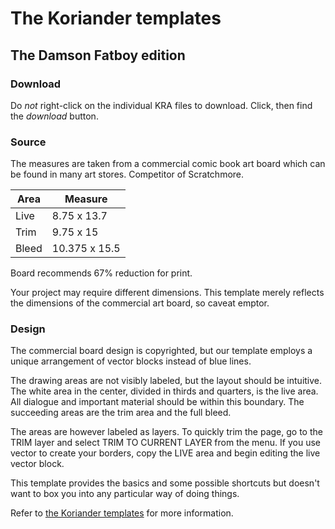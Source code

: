 # The Koriander templates

## The Damson Fatboy edition

### Download

Do *not* right-click on the individual KRA files to download. Click, then find the *download* button.

### Source

The measures are taken from a commercial comic book art board which can be found in many art stores. Competitor of Scratchmore.

Area    | Measure
------- | -----------
Live    | 8.75 x 13.7
Trim    | 9.75 x 15
Bleed   | 10.375 x 15.5

Board recommends 67% reduction for print.

Your project may require different dimensions. This template merely reflects the dimensions of the commercial art board, so caveat emptor.

### Design

The commercial board design is copyrighted, but our template employs a unique arrangement of vector blocks instead of blue lines.

The drawing areas are not visibly labeled, but the layout should be intuitive. The white area in the center, divided in thirds and quarters, is the live area. All dialogue and important material should be within this boundary. The succeeding areas are the trim area and the full bleed.

The areas are however labeled as layers. To quickly trim the page, go to the TRIM layer and select TRIM TO CURRENT LAYER from the menu. If you use vector to create your borders, copy the LIVE area and begin editing the live vector block.

This template provides the basics and some possible shortcuts but doesn't want to box you into any particular way of doing things.

Refer to [the Koriander templates](https://github.com/ko-koriander/ko-templates#readme) for more information.
